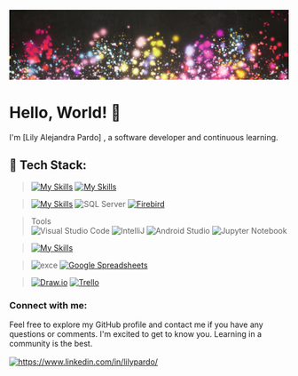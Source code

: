 ![Banner](https://github.com/Lilypar59/Lilypar59/blob/main/R.jpg)

# Hello, World! 👋

I'm [Lily Alejandra Pardo] , a software developer  and continuous learning.


## 🔧 Tech Stack:



> [![My Skills](https://skillicons.dev/icons?i=cs,py,java,js,html,css,bootstrap,angular,react)](https://skillicons.dev)
>  [![My Skills](https://skillicons.dev/icons?i=arduino)](https://skillicons.dev)

> [![My Skills](https://skillicons.dev/icons?i=mysql,postgres)](https://skillicons.dev) <img src="https://github.com/marwin1991/profile-technology-icons/assets/19180175/3b371807-db7c-45b4-8720-c0cfc901680a" alt="SQL Server" width="50" height="50">
<a href="https://firebirdsql.org/"><img src="https://firebirdsql.org/file/about/firebird-logo-42.png" alt="Firebird" width="50" height="50"></a>




> Tools  
> <img src="https://user-images.githubusercontent.com/25181517/192108891-d86b6220-e232-423a-bf5f-90903e6887c3.png" alt="Visual Studio Code" title="Visual Studio Code" width="50" height="50"> <img src="https://user-images.githubusercontent.com/25181517/192108890-200809d1-439c-4e23-90d3-b090cf9a4eea.png" alt="IntelliJ" title="IntelliJ" width="50" height="50"> <img src="https://user-images.githubusercontent.com/25181517/192108895-20dc3343-43e3-4a54-a90e-13a4abbc57b9.png" alt="Android Studio" title="Android Studio" width="50" height="50"> <img src="https://user-images.githubusercontent.com/25181517/183914128-3fc88b4a-4ac1-40e6-9443-9a30182379b7.png" alt="Jupyter Notebook" title="Jupyter Notebook" width="50" height="50">

> [![My Skills](https://skillicons.dev/icons?i=ai,ps,xd)](https://skillicons.dev) 

> ![exce](https://img.shields.io/badge/Microsoft_Excel-217346?style=for-the-badge&logo=microsoft-excel&logoColor=white) [![Google Spreadsheets](https://img.shields.io/badge/Google%20Spreadsheets-0F9D58?style=for-the-badge&logo=google-sheets&logoColor=white)](https://docs.google.com/spreadsheets) 

> [![Draw.io](https://img.shields.io/badge/Draw.io-F00000?style=for-the-badge&logo=dart&logoColor=white)](https://app.diagrams.net/) [![Trello](https://img.shields.io/badge/Trello-0079BF?style=for-the-badge&logo=trello&logoColor=white)](https://trello.com/)

<h3 align="left">Connect with me:</h3>
Feel free to explore my GitHub profile and contact me if you have any questions or comments. I'm excited to get to know you.
Learning in a community is the best.
<p align="left">
<a href="https://www.linkedin.com/in/lilypardo/" target="blank"><img align="center" src="https://raw.githubusercontent.com/rahuldkjain/github-profile-readme-generator/master/src/images/icons/Social/linked-in-alt.svg" alt="https://www.linkedin.com/in/lilypardo/" height="30" width="40" /></a>
</p>
